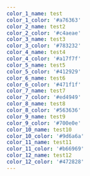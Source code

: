 ```yaml
---
color_1_name: test
color_1_color: '#a76363'
color_2_name: test2
color_2_color: '#c4aeae'
color_3_name: test3
color_3_color: '#783232'
color_4_name: test4
color_4_color: '#a17f7f'
color_5_name: test5
color_5_color: '#412929'
color_6_name: test6
color_6_color: '#471f1f'
color_7_name: test7
color_7_color: '#ed4949'
color_8_name: test8
color_8_color: '#563636'
color_9_name: test9
color_9_color: '#700e0e'
color_10_name: test10
color_10_color: '#9d6a6a'
color_11_name: test11
color_11_color: '#b66969'
color_12_name: test12
color_12_color: '#472828'
---
```

